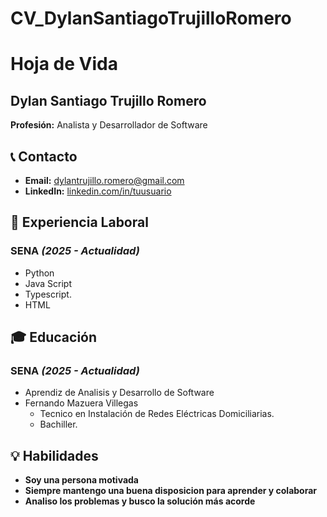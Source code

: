 # CV_DylanSantiagoTrujilloRomero
# Hoja de Vida

## Dylan Santiago Trujillo Romero
**Profesión:** Analista y Desarrollador de Software

## 📞 Contacto
- **Email:** [dylantrujillo.romero@gmail.com](mailto:dylantrujillo.romero@gmail.com)
- **LinkedIn:** [linkedin.com/in/tuusuario](https://linkedin.com/in/tuusuario)

## 🏢 Experiencia Laboral
### **SENA** _(2025 - Actualidad)_
- Python
- Java Script
- Typescript.
- HTML




## 🎓 Educación
### **SENA** _(2025 - Actualidad)_
- Aprendiz de Analisis y Desarrollo de Software
- Fernando Mazuera Villegas
  - Tecnico en Instalación de Redes Eléctricas Domiciliarias.
  - Bachiller. 

## 💡 Habilidades
- **Soy una persona motivada**
- **Siempre mantengo una buena disposicion para aprender y colaborar**
- **Analiso los problemas y busco la solución más acorde**


